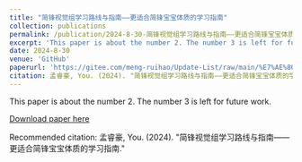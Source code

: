 ```yaml
---
title: "简锋视觉组学习路线与指南——更适合简锋宝宝体质的学习指南"
collection: publications
permalink: /publication/2024-8-30-简锋视觉组学习路线与指南——更适合简锋宝宝体质的学习指南
excerpt: 'This paper is about the number 2. The number 3 is left for future work.'
date: 2024-8-30
venue: 'GitHub'
paperurl: 'https://gitee.com/meng-ruihao/Update-List/raw/main/%E7%AE%80%E9%94%8B%E8%A7%86%E8%A7%89%E7%BB%84%E5%AD%A6%E4%B9%A0%E8%B7%AF%E7%BA%BF%E4%B8%8E%E6%8C%87%E5%8D%97%E2%80%94%E2%80%94%E6%9B%B4%E9%80%82%E5%90%88%E7%AE%80%E9%94%8B%E5%AE%9D%E5%AE%9D%E4%BD%93%E8%B4%A8%E7%9A%84%E5%AD%A6%E4%B9%A0%E6%8C%87%E5%8D%97%EF%BC%88alpha%20240814%EF%BC%89.pdf'
citation: 孟睿豪, You. (2024). "简锋视觉组学习路线与指南——更适合简锋宝宝体质的学习指南." 
---
```

This paper is about the number 2. The number 3 is left for future work.

[Download paper here](https://gitee.com/meng-ruihao/Update-List/raw/main/%E7%AE%80%E9%94%8B%E8%A7%86%E8%A7%89%E7%BB%84%E5%AD%A6%E4%B9%A0%E8%B7%AF%E7%BA%BF%E4%B8%8E%E6%8C%87%E5%8D%97%E2%80%94%E2%80%94%E6%9B%B4%E9%80%82%E5%90%88%E7%AE%80%E9%94%8B%E5%AE%9D%E5%AE%9D%E4%BD%93%E8%B4%A8%E7%9A%84%E5%AD%A6%E4%B9%A0%E6%8C%87%E5%8D%97%EF%BC%88alpha%20240814%EF%BC%89.pdf)

Recommended citation: 孟睿豪, You. (2024). "简锋视觉组学习路线与指南——更适合简锋宝宝体质的学习指南." 